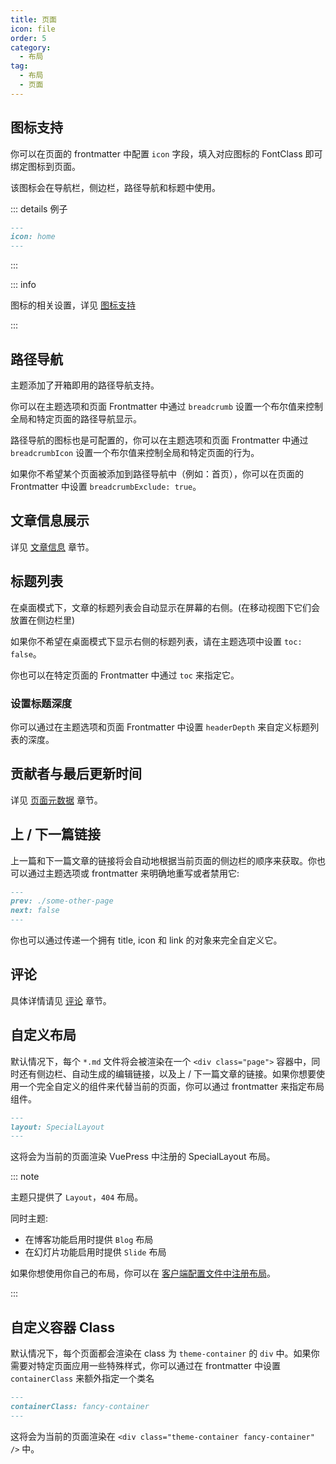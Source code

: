 ```yaml
---
title: 页面
icon: file
order: 5
category:
  - 布局
tag:
  - 布局
  - 页面
---
```


## 图标支持

你可以在页面的 frontmatter 中配置 `icon` 字段，填入对应图标的 FontClass 即可绑定图标到页面。

该图标会在导航栏，侧边栏，路径导航和标题中使用。

::: details 例子

```md
---
icon: home
---
```

:::

::: info

图标的相关设置，详见 [图标支持](../interface/icon.md)

:::

## 路径导航

主题添加了开箱即用的路径导航支持。

你可以在主题选项和页面 Frontmatter 中通过 `breadcrumb` 设置一个布尔值来控制全局和特定页面的路径导航显示。

路径导航的图标也是可配置的，你可以在主题选项和页面 Frontmatter 中通过 `breadcrumbIcon` 设置一个布尔值来控制全局和特定页面的行为。

如果你不希望某个页面被添加到路径导航中（例如：首页），你可以在页面的 Frontmatter 中设置 `breadcrumbExclude: true`。

## 文章信息展示

详见 [文章信息](../feature/page-info.md) 章节。

## 标题列表

在桌面模式下，文章的标题列表会自动显示在屏幕的右侧。(在移动视图下它们会放置在侧边栏里)

如果你不希望在桌面模式下显示右侧的标题列表，请在主题选项中设置 `toc: false`。

你也可以在特定页面的 Frontmatter 中通过 `toc` 来指定它。

### 设置标题深度

你可以通过在主题选项和页面 Frontmatter 中设置 `headerDepth` 来自定义标题列表的深度。

## 贡献者与最后更新时间

详见 [页面元数据](../feature/meta.md) 章节。

## 上 / 下一篇链接

上一篇和下一篇文章的链接将会自动地根据当前页面的侧边栏的顺序来获取。你也可以通过主题选项或 frontmatter 来明确地重写或者禁用它:

```md
---
prev: ./some-other-page
next: false
---
```

你也可以通过传递一个拥有 title, icon 和 link 的对象来完全自定义它。

## 评论

具体详情请见 [评论](../feature/comment.md) 章节。

## 自定义布局

默认情况下，每个 `*.md` 文件将会被渲染在一个 `<div class="page">` 容器中，同时还有侧边栏、自动生成的编辑链接，以及上 / 下一篇文章的链接。如果你想要使用一个完全自定义的组件来代替当前的页面，你可以通过 frontmatter 来指定布局组件。

```md
---
layout: SpecialLayout
---
```

这将会为当前的页面渲染 VuePress 中注册的 SpecialLayout 布局。

::: note

主题只提供了 `Layout`，`404` 布局。

同时主题:

- 在博客功能启用时提供 `Blog` 布局
- 在幻灯片功能启用时提供 `Slide` 布局

如果你想使用你自己的布局，你可以在 [客户端配置文件中注册布局](https://vuejs.press/zh/advanced/cookbook/usage-of-client-config.html#layouts)。

:::

## 自定义容器 Class

默认情况下，每个页面都会渲染在 class 为 `theme-container` 的 `div` 中。如果你需要对特定页面应用一些特殊样式，你可以通过在 frontmatter 中设置 `containerClass` 来额外指定一个类名

```md
---
containerClass: fancy-container
---
```

这将会为当前的页面渲染在 `<div class="theme-container fancy-container" />` 中。
